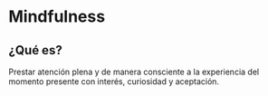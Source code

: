 # Mindfulness

## ¿Qué es?
Prestar atención plena y de manera consciente a la experiencia del momento presente con interés, curiosidad y aceptación.